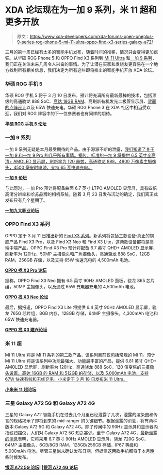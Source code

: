 # XDA 论坛现在为一加 9 系列，米 11 超和更多开放

> 原文：<https://www.xda-developers.com/xda-forums-open-oneplus-9-series-rog-phone-5-mi-11-ultra-oppo-find-x3-series-galaxy-a72/>

三月的第一周已经有太多的智能手机发布，随着时间的推移，情况只会变得更加疯狂。从华硕 ROG Phone 5 和 OPPO Find X3 系列到 [Mi 11 Ultra](https://www.xda-developers.com/xiaomi-mi-11/) 和[一加 9 系列](https://www.xda-developers.com/oneplus-9/)，我们正在关注未来几周令人兴奋的事情。为了让潜在买家和发烧友更容易在一个地方找到所有相关信息，我们决定为所有这些即将推出的智能手机开放 XDA 论坛。

### 华硕 ROG 手机 5

华硕 ROG 手机 5 将于 3 月 10 日发布，预计将充满所有最新最棒的技术，包括顶级的高通骁龙 888 SoC、[高达 18GB RAM](https://www.xda-developers.com/asus-rog-phone-5-18gb-ram/)、高刷新有机发光二极管显示屏、[背面的点阵设计](https://www.xda-developers.com/asus-rog-phone-5-dot-matrix-display/)以及 65W 快速充电。华硕 ROG Phone 3 在 XDA 社区中相当受欢迎，我们对 ROG 阵容中的下一位参赛者也有同样的期待。

**[华硕 ROG 手机 5 论坛](https://forum.xda-developers.com/f/asus-rog-phone-5.12119/)**

### 一加 9 系列

一加 9 系列无疑是本月最受期待的产品。由于源源不断的泄露，[我们知道了关于一加 9 和一加 9 Pro 的几乎所有事情。据传，标准的一加 9 将提供 6.5 英寸全高清+ AMOLED 显示屏，刷新率为 120 赫兹，高通骁龙 888，4800 万像素主摄像头，4500 毫安时电池，支持 65 瓦快速充电。](https://www.xda-developers.com/oneplus-9/)

**[一加 9 论坛](https://forum.xda-developers.com/f/oneplus-9.12151/)**

与此同时，一加 Pro 预计将配备曲面 6.7 英寸 LTPO AMOLED 显示屏，具有四倍高清分辨率和哈苏品牌的相机系统。随着 3 月 23 日发布活动的确定，我们离正式发布只有几个星期了。

**[一加九大职业论坛](https://forum.xda-developers.com/f/oneplus-9-pro.12153/)**

### OPPO Find X3 系列

OPPO 定于 3 月 11 日推出新的 [Find X3 系列](https://www.xda-developers.com/oppo-find-x3-leaks-specs-renders/)。新系列将包括三款设备:真正的旗舰产品 Find X3 Pro，以及 Find X3 Neo 和 Find X3 Lite，这两款设备都将是高端中端产品。OPPO Find X3 Pro 预计将配备 6.7 英寸 QHD+ AMOLED 显示屏，刷新率为 120Hz，50MP 主摄像头和广角摄像头，高通骁龙 888 SoC，12GB RAM，256GB 存储，以及支持 65W 快速充电的 4,500mAh 电池。

**[OPPO 找 X3 Pro 论坛](https://forum.xda-developers.com/f/oppo-find-x3-pro.12111/)**

据称，OPPO Find X3 Neo 拥有 6.5 英寸 90Hz AMOLED 面板，骁龙 865 芯片组，50MP 主摄像头，以及通过 65W 充电器充电的 4,500mAh 电池。

**[OPPO 找 X3 Neo 论坛](https://forum.xda-developers.com/f/oppo-find-x3-neo.12113/)**

最后，据报道，OPPO Find X3 Lite 将提供 6.4 英寸 90Hz AMOLED 显示屏，骁龙 765G 芯片组，8GB 内存，128GB 存储，64MP 主摄像头，4,300mAh 电池和 65W 快速充电器。

**[OPPO 找 X3 建兴论坛](https://forum.xda-developers.com/f/oppo-find-x3-lite.12115/)**

### 米 11 超

Mi 11 Ultra 将是 Mi 11 系列的第二款产品，该系列目前仅包括常规的 Mi 11。预计 Mi 11 Ultra 将是该系列中功能最强大、功能最丰富的产品，提供 6.81 英寸 QHD+ AMOLED 显示屏，刷新率为 120Hz，高通骁龙 888 SoC，120 倍变焦的[三摄像头设置，高达 16GB 的 RAM 和 512GB 的存储，以及 5,000mAh 电池，支持 67W 快速有线和无线充电。小米定于 3 月 18 日发布米 11 Ultra。](https://www.xda-developers.com/xiaomi-11-ultra-leak-120x-zoom-secondary-screen/)

**[小米米 11 超论坛](https://forum.xda-developers.com/f/xiaomi-mi-11-ultra.12139/)**

### 三星 Galaxy A72 5G 和 Galaxy A72 4G

三星的 Galaxy A72 智能手机在过去几个月里已经泄露了几次，泄露的渲染图和传言的规格揭示了即将到来的 mid-ranger 的关键细节。根据泄露的消息，将有两种版本:Galaxy A72 5G 和 Galaxy A72 4G。除了传闻中的 90Hz 显示屏和显示器内指纹扫描仪，人们对 Galaxy A72 5G 知之甚少。至于 Galaxy A72 4G，[最新泄露的消息](https://www.xda-developers.com/galaxy-a72-4g-leaked-press-renders-specs/)表明，它将采用 6.7 英寸 90Hz AMOLED 显示屏，骁龙 720G SoC，64MP 主摄像头，6GB/8GB RAM，128GB/256GB 存储，IP67 等级和 5,000mAh 电池。尽管三星尚未确认发布日期，但据信这两款手机都将于本月晚些时候发布。

**[银河 A72 5G 论坛](https://forum.xda-developers.com/f/samsung-galaxy-a72-5g.12137/)| |[银河 A72 4G 论坛](https://forum.xda-developers.com/f/samsung-galaxy-a72-4g.12141/)**